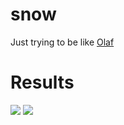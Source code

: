 # snow

Just trying to be like [Olaf](https://youtu.be/PhaFOUCsA34)

# Results

<img src = "https://github.com/APikielny/snow/blob/main/readme_imgs/sphere_square_collide.gif">
<img src = "https://github.com/APikielny/snow/blob/main/readme_imgs/cube.gif">
